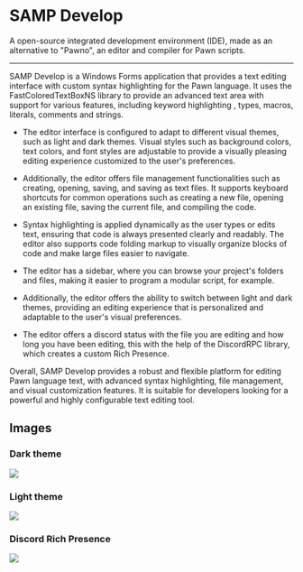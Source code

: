 # SAMP Develop
A open-source integrated development environment (IDE), made as an alternative to "Pawno", an editor and compiler for Pawn scripts.
<hr>
SAMP Develop is a Windows Forms application that provides a text editing interface with custom syntax highlighting for the Pawn language. It uses the FastColoredTextBoxNS library to provide an advanced text area with support for various features, including keyword highlighting , types, macros, literals, comments and strings.

- The editor interface is configured to adapt to different visual themes, such as light and dark themes. Visual styles such as background colors, text colors, and font styles are adjustable to provide a visually pleasing editing experience customized to the user's preferences.

- Additionally, the editor offers file management functionalities such as creating, opening, saving, and saving as text files. It supports keyboard shortcuts for common operations such as creating a new file, opening an existing file, saving the current file, and compiling the code.

- Syntax highlighting is applied dynamically as the user types or edits text, ensuring that code is always presented clearly and readably. The editor also supports code folding markup to visually organize blocks of code and make large files easier to navigate.

- The editor has a sidebar, where you can browse your project's folders and files, making it easier to program a modular script, for example.

- Additionally, the editor offers the ability to switch between light and dark themes, providing an editing experience that is personalized and adaptable to the user's visual preferences.

- The editor offers a discord status with the file you are editing and how long you have been editing, this with the help of the DiscordRPC library, which creates a custom Rich Presence.

Overall, SAMP Develop provides a robust and flexible platform for editing Pawn language text, with advanced syntax highlighting, file management, and visual customization features. It is suitable for developers looking for a powerful and highly configurable text editing tool.

## Images
<h3>Dark theme</h3>

![](https://imgur.com/lFIdgsx.png)
<h3>Light theme</h3>

![](https://imgur.com/a6vZ5Mu.png)
<h3>Discord Rich Presence</h3>

![](https://imgur.com/6CicIAj.png)
